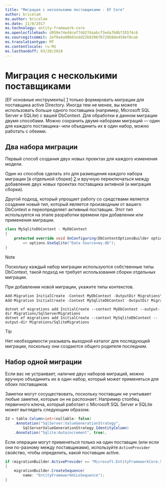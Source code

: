 ```yaml
---
title: "Миграция с несколькими поставщиками - EF Core"
author: bricelam
ms.author: bricelam
ms.date: 11/8/2017
ms.technology: entity-framework-core
ms.openlocfilehash: d950e74ed4cef7d4274aabcf3eda7b0b735574c6
ms.sourcegitcommit: 2ef0a4a90b01edd22b9206f8729b8de459ef8cab
ms.translationtype: MT
ms.contentlocale: ru-RU
ms.lasthandoff: 03/20/2018
---
```

<a name="migrations-with-multiple-providers"></a>Миграция с несколькими поставщиками
==================================
[EF основные инструменты] [ 1] только формировать миграции для поставщика active Directory. Иногда тем не менее, вы можете использовать больше одного поставщика (например, Microsoft SQL Server и SQLite) с вашей DbContext. Для обработки в данном миграции двумя способами. Можно сохранить двумя наборами миграций — один для каждого поставщика--или объединить их в один набор, можно работать с обеими.

<a name="two-migration-sets"></a>Два набора миграции
------------------
Первый способ создания двух новых проектах для каждого изменения модели.

Один из способов сделать это для размещения каждого набора миграции [в отдельной сборке] [ 2] и вручную переключаться между добавление двух новых проектах поставщика активной (и миграция сборки).

Другой подход, который упрощает работу со средствами является создание новый тип, который является производным от вашего DbContext и переопределяет активный поставщик. Этот тип используется на этапе разработки времени при добавлении или применения миграции.

``` csharp
class MySqliteDbContext : MyDbContext
{
    protected override void OnConfiguring(DbContextOptionsBuilder options)
        => options.UseSqlite("Data Source=my.db");
}
```

> [!NOTE]
> Поскольку каждый набор миграции используются собственные типы DbContext, такой подход не требует использования сборки отдельных миграции.

При добавлении новой миграции, укажите типы контекстов.

``` powershell
Add-Migration InitialCreate -Context MyDbContext -OutputDir Migrations\SqlServerMigrations
Add-Migration InitialCreate -Context MySqliteDbContext -OutputDir Migrations\SqliteMigrations
```
``` Console
dotnet ef migrations add InitialCreate --context MyDbContext --output-dir Migrations/SqlServerMigrations
dotnet ef migrations add InitialCreate --context MySqliteDbContext --output-dir Migrations/SqliteMigrations
```

> [!TIP]
> Нет необходимости указывать выходной каталог для последующей миграции, поскольку они создаются общего родителя последним.

<a name="one-migration-set"></a>Набор одной миграции
-----------------
Если вас не устраивает, наличие двух наборов миграций, можно вручную объединить их в один набор, который может применяться для обоих поставщиков.

Заметки могут сосуществовать, поскольку поставщик не учитывает любые заметки, которые он не распознает. Например столбец первичного ключа, который работает с Microsoft SQL Server и SQLite может выглядеть следующим образом.

``` csharp
Id = table.Column<int>(nullable: false)
    .Annotation("SqlServer:ValueGenerationStrategy",
        SqlServerValueGenerationStrategy.IdentityColumn)
    .Annotation("Sqlite:Autoincrement", true),
```

Если операции могут применяться только на один поставщик (или если они по-разному между поставщиками), используйте `ActiveProvider` свойство, чтобы определить, какой поставщик active.

``` csharp
if (migrationBuilder.ActiveProvider == "Microsoft.EntityFrameworkCore.SqlServer")
{
    migrationBuilder.CreateSequence(
        name: "EntityFrameworkHiLoSequence");
}
```


  [1]: ../../miscellaneous/cli/index.md
  [2]: projects.md
